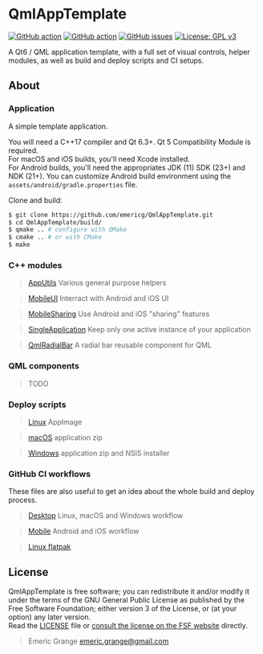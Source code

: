 # QmlAppTemplate

[![GitHub action](https://img.shields.io/github/actions/workflow/status/emericg/QmlAppTemplate/builds_desktop.yml?style=flat-square)](https://github.com/emericg/QmlAppTemplate/actions/workflows/builds_desktop.yml)
[![GitHub action](https://img.shields.io/github/actions/workflow/status/emericg/QmlAppTemplate/builds_mobile.yml?style=flat-square)](https://github.com/emericg/QmlAppTemplate/actions/workflows/builds_mobile.yml)
[![GitHub issues](https://img.shields.io/github/issues/emericg/QmlAppTemplate.svg?style=flat-square)](https://github.com/emericg/QmlAppTemplate/issues)
[![License: GPL v3](https://img.shields.io/badge/license-GPL%20v3-blue.svg?style=flat-square)](http://www.gnu.org/licenses/gpl-3.0)

A Qt6 / QML application template, with a full set of visual controls, helper modules, as well as build and deploy scripts and CI setups.

## About

### Application

A simple template application.

You will need a C++17 compiler and Qt 6.3+. Qt 5 Compatibility Module is required.  
For macOS and iOS builds, you'll need Xcode installed.  
For Android builds, you'll need the appropriates JDK (11) SDK (23+) and NDK (21+). You can customize Android build environment using the `assets/android/gradle.properties` file.  

Clone and build:
```bash
$ git clone https://github.com/emericg/QmlAppTemplate.git
$ cd QmlAppTemplate/build/
$ qmake .. # configure with QMake
$ cmake .. # or with CMake
$ make
```

### C++ modules

> [AppUtils](src/thirdparty/AppUtils/README.md) Various general purpose helpers

> [MobileUI](src/thirdparty/MobileUI/README.md) Interract with Android and iOS UI

> [MobileSharing](src/thirdparty/MobileSharing/README.md) Use Android and iOS "sharing" features

> [SingleApplication](src/thirdparty/SingleApplication/README.md) Keep only one active instance of your application

> [QmlRadialBar](src/thirdparty/QmlRadialBar/README.md) A radial bar reusable component for QML

### QML components

> TODO

### Deploy scripts

> [Linux](deploy_linux.sh) AppImage

> [macOS](deploy_macos.sh) application zip

> [Windows](deploy_windows.sh) application zip and NSIS installer

### GitHub CI workflows

These files are also useful to get an idea about the whole build and deploy process.

> [Desktop](.github/workflows/builds_desktop.yml) Linux, macOS and Windows workflow

> [Mobile](.github/workflows/builds_mobile.yml) Android and iOS workflow

> [Linux flatpak](.github/workflows/flatpak.yml)

## License

QmlAppTemplate is free software; you can redistribute it and/or modify it under the terms of the GNU General Public License as published by the Free Software Foundation; either version 3 of the License, or (at your option) any later version.  
Read the [LICENSE](LICENSE.md) file or [consult the license on the FSF website](https://www.gnu.org/licenses/gpl-3.0.txt) directly.

> Emeric Grange <emeric.grange@gmail.com>
